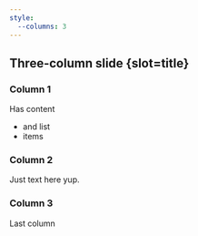 ```yaml
---
style:
  --columns: 3
---
```

## Three-column slide {slot=title}

<div>

  ### Column 1
  Has content
  - and list
  - items

</div> <div>

  ### Column 2
  Just text here yup.

</div> <div>

  ### Column 3
  Last column

</div>

